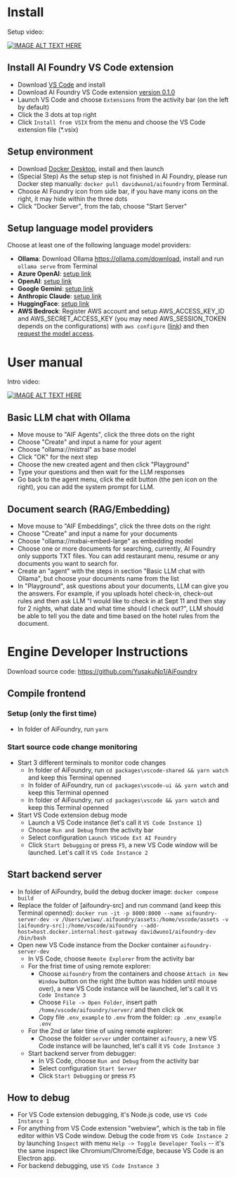 # Install

Setup video:

[![IMAGE ALT TEXT HERE](https://img.youtube.com/vi/J0kkLQt_ZIU/0.jpg)](https://www.youtube.com/watch?v=J0kkLQt_ZIU)

## Install AI Foundry VS Code extension
* Download [VS Code](https://code.visualstudio.com/download) and install
* Download AI Foundry VS Code extension [version 0.1.0](https://drive.google.com/file/d/1s-7jCrmDTwXigOZPuooSUP7JfkkezLiM/view?usp=sharing)
* Launch VS Code and choose `Extensions` from the activity bar (on the left by default)
* Click the 3 dots at top right
* Click `Install from VSIX` from the menu and choose the VS Code extension file (*.vsix)

## Setup environment
* Download [Docker Desktop](https://www.docker.com/products/docker-desktop/), install and then launch
* (Special Step) As the setup step is not finished in AI Foundry, please run Docker step manually: `docker pull davidwuno1/aifoundry` from Terminal.
* Choose AI Foundry icon from side bar, if you have many icons on the right, it may hide within the three dots
* Click "Docker Server", from the tab, choose "Start Server"

## Setup language model providers
Choose at least one of the following language model providers: 
* **Ollama**: Download Ollama https://ollama.com/download, install and run `ollama serve` from Terminal
* **Azure OpenAI**: [setup link](https://learn.microsoft.com/en-us/azure/api-management/api-management-authenticate-authorize-azure-openai)
* **OpenAI**: [setup link](https://platform.openai.com/api-keys)
* **Google Gemini**: [setup link](https://ai.google.dev/)
* **Anthropic Claude**: [setup link](https://console.anthropic.com/settings/keys)
* **HuggingFace**: [setup link](https://huggingface.co/docs/hub/security-tokens)
* **AWS Bedrock**: Register AWS account and setup AWS_ACCESS_KEY_ID and AWS_SECRET_ACCESS_KEY (you may need AWS_SESSION_TOKEN depends on the configurations) with `aws configure` ([link](https://docs.aws.amazon.com/cli/v1/userguide/cli-configure-files.html)) and then [request the model access](https://docs.aws.amazon.com/cli/v1/userguide/cli-configure-files.html).

# User manual
Intro video:

[![IMAGE ALT TEXT HERE](https://img.youtube.com/vi/o6hagtI56-A/0.jpg)](https://www.youtube.com/watch?v=o6hagtI56-A)

## Basic LLM chat with Ollama
* Move mouse to "AIF Agents", click the three dots on the right
* Choose "Create" and input a name for your agent
* Choose "ollama://mistral" as base model
* Click "OK" for the next step
* Choose the new created agent and then click "Playground"
* Type your questions and then wait for the LLM responses
* Go back to the agent menu, click the edit button (the pen icon on the right), you can add the system prompt for LLM.
## Document search (RAG/Embedding)
* Move mouse to "AIF Embeddings", click the three dots on the right
* Choose "Create" and input a name for your documents
* Choose "ollama://mxbai-embed-large" as embedding model
* Choose one or more documents for searching, currently, AI Foundry only supports TXT files. You can add restaurant menu, resume or any documents you want to search for.
* Create an "agent" with the steps in section "Basic LLM chat with Ollama", but choose your documents name from the list
* In "Playground", ask questions about your documents, LLM can give you the answers. For example, if you uploads hotel check-in, check-out rules and then ask LLM "I would like to check in at Sept 11 and then stay for 2 nights, what date and what time should I check out?", LLM should be able to tell you the date and time based on the hotel rules from the document.

# Engine Developer Instructions
Download source code: https://github.com/YusakuNo1/AiFoundry
## Compile frontend
### Setup (only the first time)
* In folder of AiFoundry, run `yarn`
### Start source code change monitoring
* Start 3 different terminals to monitor code changes
  * In folder of AiFoundry, run `cd packages\vscode-shared && yarn watch` and keep this Terminal openned
  * In folder of AiFoundry, run `cd packages\vscode-ui && yarn watch` and keep this Terminal openned
  * In folder of AiFoundry, run `cd packages\vscode && yarn watch` and keep this Terminal openned
* Start VS Code extension debug mode
  * Launch a VS Code instance (let's call it `VS Code Instance 1`)
  * Choose `Run and Debug` from the activity bar
  * Select configuration `Launch VSCode Ext AI Foundry`
  * Click `Start Debugging` or press `F5`, a new VS Code window will be launched. Let's call it `VS Code Instance 2`

## Start backend server
* In folder of AiFoundry, build the debug docker image: `docker compose build`
* Replace the folder of [aifoundry-src] and run command (and keep this Terminal openned): `docker run -it -p 8000:8000 --name aifoundry-server-dev -v /Users/weiwu/.aifoundry/assets:/home/vscode/assets -v [aifoundry-src]:/home/vscode/aifoundry --add-host=host.docker.internal:host-gateway davidwuno1/aifoundry-dev /bin/bash`
* Open new VS Code instance from the Docker container `aifoundry-server-dev`
  * In VS Code, choose `Remote Explorer` from the activity bar
  * For the frist time of using remote explorer:
    * Choose `aifoundry` from the containers and choose `Attach in New Window` button on the right (the button was hidden until mouse over), a new VS Code instance will be launched, let's call it `VS Code Instance 3`
    * Choose `File -> Open Folder`, insert path `/home/vscode/aifoundry/server/` and then click `OK`
    * Copy file `.env_example` to `.env` from the folder: `cp .env_example .env`
  * For the 2nd or later time of using remote explorer:
    * Choose the folder `server` under container `aifounry`, a new VS Code instance will be launched, let's call it `VS Code Instance 3`
  * Start backend server from debugger:
    * In VS Code, choose `Run and Debug` from the activity bar
    * Select configuration `Start Server`
    * Click `Start Debugging` or press `F5`

## How to debug
* For VS Code extension debugging, it's Node.js code, use `VS Code Instance 1`
* For anything from VS Code extension "webview", which is the tab in file editor within VS Code window. Debug the code from `VS Code Instance 2` by launching `Inspect` with menu `Help -> Toggle Developer Tools` -- it's the same inspect like Chromium/Chrome/Edge, because VS Code is an Electron app.
* For backend debugging, use `VS Code Instance 3`
